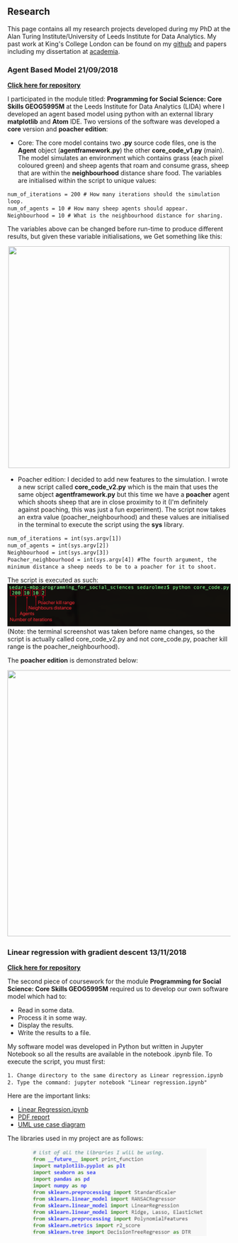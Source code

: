 ## Research
This page contains all my research projects developed during my PhD at the Alan Turing Institute/University of Leeds Institute for Data Analytics. My past work at King's College London can be found on my [github](https://github.com/SedarOlmez94) and papers including my dissertation at [academia](https://kcl.academia.edu/SedarOlmez).

### Agent Based Model 21/09/2018


[__Click here for repository__](https://github.com/SedarOlmez94/programming_for_social_sciences/tree/working_copy)


I participated in the module titled: __Programming for Social Science: Core Skills GEOG5995M__ at the Leeds Institute for Data Analytics (LIDA) where I developed an agent based model using python with an external library __matplotlib__ and __Atom__ IDE. Two versions of the software was developed a __core__ version and __poacher edition__:


- Core: The core model contains two __.py__ source code files, one is the __Agent__ object (__agentframework.py__) the other __core_code_v1.py__ (main). The model simulates an environment which contains grass (each pixel coloured green) and sheep agents that roam and consume grass, sheep that are within the __neighbourhood__ distance share food. The variables are initialised within the script to unique values:
```
num_of_iterations = 200 # How many iterations should the simulation loop.
num_of_agents = 10 # How many sheep agents should appear.
Neighbourhood = 10 # What is the neighbourhood distance for sharing.
```
  The variables above can be changed before run-time to produce different results, but given these variable initialisations, we
  Get something like this:


<p align="center">
  <img width="500" height="500" src="simulation_v1.gif">
</p>

- Poacher edition: I decided to add new features to the simulation. I wrote a new script called __core_code_v2.py__ which is the main that uses the same object __agentframework.py__ but this time we have a __poacher__ agent which shoots sheep that are in close proximity to it (I'm definitely against poaching, this was just a fun experiment). The script now takes an extra value (poacher_neighbourhood) and these values are initialised in the terminal to execute the script using the __sys__ library. 
```
num_of_iterations = int(sys.argv[1])
num_of_agents = int(sys.argv[2])
Neighbourhood = int(sys.argv[3])
Poacher_neighbourhood = int(sys.argv[4]) #The fourth argument, the minimum distance a sheep needs to be to a poacher for it to shoot.
```
The script is executed as such:
![terminal](terminal.png)
(Note: the terminal screenshot was taken before name changes, so the script is actually called core_code_v2.py and not core_code.py, poacher kill range is the poacher_neighbourhood).


The __poacher edition__ is demonstrated below:


<p align="center">
  <img width="600" height="600" src="Poacherexecution.gif">
</p>


### Linear regression with gradient descent 13/11/2018


[__Click here for repository__](https://github.com/SedarOlmez94/coursework_2_LIDA)


The second piece of coursework for the module __Programming for Social Science: Core Skills GEOG5995M__ required us to develop our own software model which had to:

- Read in some data.
- Process it in some way.
- Display the results.
- Write the results to a file.

My software model was developed in Python but written in Jupyter Notebook so all the results are available in the notebook .ipynb file. To execute the script, you must first:
```
1. Change directory to the same directory as Linear regression.ipynb
2. Type the command: jupyter notebook "Linear regression.ipynb"
```

Here are the important links:
- [Linear Regression.ipynb](https://github.com/SedarOlmez94/coursework_2_LIDA/blob/master/Linear%20regression.ipynb)
- [PDF report](https://github.com/SedarOlmez94/coursework_2_LIDA/blob/master/simple-linear-regression.pdf)
- [UML use case diagram](https://github.com/SedarOlmez94/coursework_2_LIDA/blob/master/UML%20usecase%20diagram.png)

The libraries used in my project are as follows:
<p align="center">
  <img height="200" width="400" src="libraries.png">
</p>
